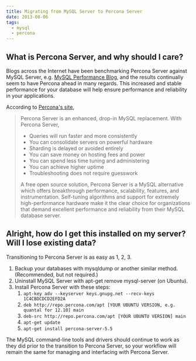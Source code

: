 ```yaml
---
title: Migrating from MySQL Server to Percona Server
date: 2013-08-06
tags:
  - mysql
  - percona
---
```


## What is Percona Server, and why should I care?

Blogs across the Internet have been benchmarking Percona Server against MySQL Server, e.g. [MySQL Performance Blog][1], and the results continually seem to have Percona ahead in many regards. This increased and stable performance for your database will help ensure performance and reliability in your applications.

<!--more-->

According to [Percona's site][2],

> Percona Server is an enhanced, drop-in MySQL replacement. With Percona Server,
>
> * Queries will run faster and more consistently
> * You can consolidate servers on powerful hardware
> * Sharding is delayed or avoided entirely
> * You can save money on hosting fees and power
> * You can spend less time tuning and administering
> * You can achieve higher uptime
> * Troubleshooting does not require guesswork
>
> A free open source solution, Percona Server is a MySQL alternative which offers breakthrough performance, scalability, features, and instrumentation. Self-tuning algorithms and support for extremely high-performance hardware make it the clear choice for organizations that demand excellent performance and reliability from their MySQL database server.

## Alright, how do I get this installed on my server? Will I lose existing data?

Transitioning to Percona Server is as easy as 1, 2, 3.

1. Backup your databases with mysqldump or another similar method. (Recommended, but not required.)
2. Uninstall MySQL Server with apt-get remove mysql-server (on Ubuntu).
3. Install Percona Server with these steps:
   1. `apt-key adv --keyserver keys.gnupg.net --recv-keys 1C4CBDCDCD2EFD2A`
   2. `deb http://repo.percona.com/apt [YOUR UBUNTU VERSION, e.g. quantal for 12.10] main`
   3. `deb-src http://repo.percona.com/apt [YOUR UBUNTU VERSION] main`
   4. `apt-get update`
   5. `apt-get install percona-server-5.5`

The MySQL command-line tools and drivers should continue to work as they did prior to the transition to Percona Server, so your workflow will remain the same for managing and interfacing with Percona Server.

[1]: http://www.mysqlperformanceblog.com/2013/05/08/mysql-and-percona-server-in-linkbench-benchmark/
[2]: http://www.percona.com/software/percona-server
